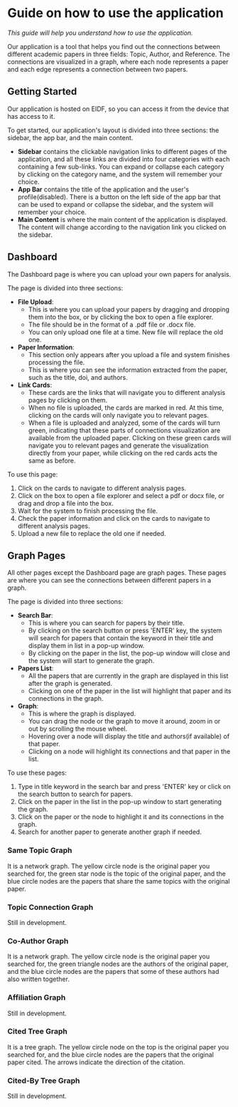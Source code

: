 # Guide on how to use the application

*This guide will help you understand how to use the application.*

Our application is a tool that helps you find out the connections between different academic papers in three fields: 
Topic, Author, and Reference. The connections are visualized in a graph, where each node represents a paper and each
edge represents a connection between two papers.

## Getting Started
Our application is hosted on EIDF, so you can access it from the device that has access to it.

To get started, our application's layout is divided into three sections: the sidebar, the app bar, and the main content.

- **Sidebar** contains the clickable navigation links to different pages of the application, and all these links are
divided into four categories with each containing a few sub-links. You can expand or collapse each category by clicking
on the category name, and the system will remember your choice.
- **App Bar** contains the title of the application and the user's profile(disabled). There is a button on the left side
of the app bar that can be used to expand or collapse the sidebar, and the system will remember your choice.
- **Main Content** is where the main content of the application is displayed. The content will change according to the
navigation link you clicked on the sidebar.

## Dashboard
The Dashboard page is where you can upload your own papers for analysis.

The page is divided into three sections:
- **File Upload**: 
  - This is where you can upload your papers by dragging and dropping them into the box, or by clicking the box to open
a file explorer.
  - The file should be in the format of a .pdf file or .docx file.
  - You can only upload one file at a time. New file will replace the old one.
- **Paper Information**: 
  - This section only appears after you upload a file and system finishes processing the file.
  - This is where you can see the information extracted from the paper, such as the title, doi, and authors.
- **Link Cards**: 
  - These cards are the links that will navigate you to different analysis pages by clicking on them.
  - When no file is uploaded, the cards are marked in red. At this time, clicking on the cards will only navigate you
to relevant pages.
  - When a file is uploaded and analyzed, some of the cards will turn green, indicating that these parts of connections
visualization are available from the uploaded paper. Clicking on these green cards will navigate you to relevant
pages and generate the visualization directly from your paper, while clicking on the red cards acts the same as before.

To use this page:
1. Click on the cards to navigate to different analysis pages.
2. Click on the box to open a file explorer and select a pdf or docx file, or drag and drop a file into the box.
3. Wait for the system to finish processing the file.
4. Check the paper information and click on the cards to navigate to different analysis pages.
5. Upload a new file to replace the old one if needed.

## Graph Pages
All other pages except the Dashboard page are graph pages. These pages are where you can see the connections between
different papers in a graph.

The page is divided into three sections:
- **Search Bar**: 
  - This is where you can search for papers by their title.
  - By clicking on the search button or press 'ENTER' key, the system will search for papers that contain the keyword
in their title and display them in list in a pop-up window.
  - By clicking on the paper in the list, the pop-up window will close and the system will start to generate the graph.
- **Papers List**: 
  - All the papers that are currently in the graph are displayed in this list after the graph is generated.
  - Clicking on one of the paper in the list will highlight that paper and its connections in the graph.
- **Graph**: 
  - This is where the graph is displayed.
  - You can drag the node or the graph to move it around, zoom in or out by scrolling the mouse wheel.
  - Hovering over a node will display the title and authors(if available) of that paper.
  - Clicking on a node will highlight its connections and that paper in the list.

To use these pages:
1. Type in title keyword in the search bar and press 'ENTER' key or click on the search button to search for papers.
2. Click on the paper in the list in the pop-up window to start generating the graph.
3. Click on the paper or the node to highlight it and its connections in the graph.
4. Search for another paper to generate another graph if needed.

### Same Topic Graph
It is a network graph. The yellow circle node is the original paper you searched for, the green star node is the topic
of the original paper, and the blue circle nodes are the papers that share the same topics with the original paper.

### Topic Connection Graph
Still in development.

### Co-Author Graph
It is a network graph. The yellow circle node is the original paper you searched for, the green triangle nodes are the
authors of the original paper, and the blue circle nodes are the papers that some of these authors had also written
together.

### Affiliation Graph
Still in development.

### Cited Tree Graph
It is a tree graph. The yellow circle node on the top is the original paper you searched for, and the blue circle nodes
are the papers that the original paper cited. The arrows indicate the direction of the citation.

### Cited-By Tree Graph
Still in development.


